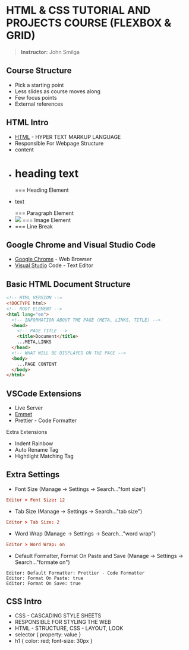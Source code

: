 # HTML & CSS TUTORIAL AND PROJECTS COURSE (FLEXBOX & GRID)

> **Instructor:** John Smilga

## Course Structure

- Pick a starting point
- Less slides as course moves along
- Few focus points
- External references

## HTML Intro

- [HTML](https://www.w3schools.com/html/) - HYPER TEXT MARKUP LANGUAGE
- Responsible For Webpage Structure
- <element>content</element>
- <h1>heading text</h1> === Heading Element
- <p>text</p> === Paragraph Element
- <img src="..." /> === Image Element
- <bt /> === Line Break

## Google Chrome and Visual Studio Code

- [Google Chrome](https://www.google.com/chrome/) - Web Browser
- [Visual Studio](https://code.visualstudio.com/) Code - Text Editor

## Basic HTML Document Structure

```html
<!-- HTML VERSION -->
<!DOCTYPE html>
<!-- ROOT ELEMENT -->
<html lang="en">
  <!-- INFORMATION ABOUT THE PAGE (META, LINKS, TITLE) -->
  <head>
    <!-- PAGE TITLE -->
    <title>Document</title>
    ...META,LINKS
  </head>
  <!-- WHAT WILL BE DISPLAYED ON THE PAGE -->
  <body>
    ...PAGE CONTENT
  </body>
</html>
```

## VSCode Extensions

- Live Server
- [Emmet](https://emmet.io/)
- Prettier - Code Formatter

Extra Extensions

- Indent Rainbow
- Auto Rename Tag
- Hightlight Matching Tag

## Extra Settings

- Font Size (Manage -> Settings -> Search..."font size")

```conf
Editor > Font Size: 12
```

- Tab Size (Manage -> Settings -> Search..."tab size")

```conf
Editor > Tab Size: 2
```

- Word Wrap (Manage -> Settings -> Search..."word wrap")

```conf
Editor > Word Wrap: on
```

- Default Formatter, Format On Paste and Save (Manage -> Settings -> Search..."formate on")

```config
Editor: Default Formatter: Prettier - Code Formatter
Editor: Format On Paste: true
Editor: Format On Save: true
```

## CSS Intro

- CSS - CASCADING STYLE SHEETS
- RESPONSIBLE FOR STYLING THE WEB
- HTML - STRUCTURE, CSS - LAYOUT, LOOK
- selector { property: value }
- h1 { color: red; font-size: 30px }
